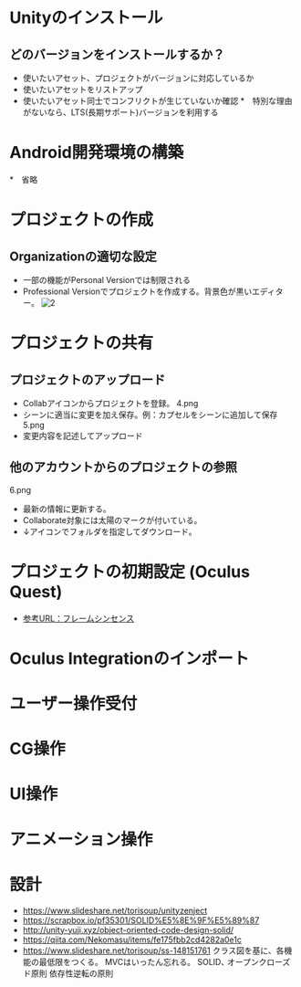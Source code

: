 # Unityのインストール
## どのバージョンをインストールするか？
* 使いたいアセット、プロジェクトがバージョンに対応しているか
* 使いたいアセットをリストアップ
* 使いたいアセット同士でコンフリクトが生じていないか確認
*　特別な理由がないなら、LTS(長期サポート)バージョンを利用する

# Android開発環境の構築
*　省略

# プロジェクトの作成
## Organizationの適切な設定
* 一部の機能がPersonal Versionでは制限される
* Professional Versionでプロジェクトを作成する。背景色が黒いエディター。
![2](https://user-images.githubusercontent.com/20265353/77128588-003e2c00-6a94-11ea-9d5b-eacbf737fa5e.png)

# プロジェクトの共有
## プロジェクトのアップロード
* Collabアイコンからプロジェクトを登録。
4.png
* シーンに適当に変更を加え保存。例：カプセルをシーンに追加して保存
5.png
* 変更内容を記述してアップロード
## 他のアカウントからのプロジェクトの参照
6.png
* 最新の情報に更新する。
* Collaborate対象には太陽のマークが付いている。
* ↓アイコンでフォルダを指定してダウンロード。

# プロジェクトの初期設定 (Oculus Quest)
* [参考URL：フレームシンセンス](https://framesynthesis.jp/tech/unity/oculusquest/)

# Oculus Integrationのインポート

# ユーザー操作受付

# CG操作

# UI操作

# アニメーション操作

# 設計
* https://www.slideshare.net/torisoup/unityzenject
* https://scrapbox.io/pf35301/SOLID%E5%8E%9F%E5%89%87
* http://unity-yuji.xyz/object-oriented-code-design-solid/
* https://qiita.com/Nekomasu/items/fe175fbb2cd4282a0e1c
* https://www.slideshare.net/torisoup/ss-148151761
クラス図を基に、各機能の最低限をつくる。
MVCはいったん忘れる。
SOLID､
オープンクローズド原則
依存性逆転の原則














